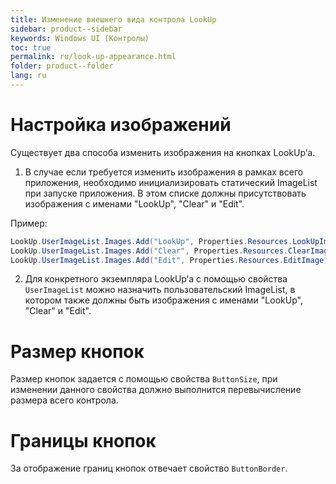 ```yaml
---
title: Изменение внешнего вида контрола LookUp
sidebar: product--sidebar
keywords: Windows UI (Контролы)
toc: true
permalink: ru/look-up-appearance.html
folder: product--folder
lang: ru
---
```


# Настройка изображений


Существует два способа изменить изображения на кнопках LookUp’а.

1. В случае если требуется изменить изображения в рамках всего приложения, необходимо инициализировать статический ImageList при запуске приложения. В этом списке должны присутствовать изображения с именами "LookUp", "Clear" и "Edit".

Пример:
```cs
LookUp.UserImageList.Images.Add("LookUp", Properties.Resources.LookUpImage);
LookUp.UserImageList.Images.Add("Clear", Properties.Resources.ClearImage);
LookUp.UserImageList.Images.Add("Edit", Properties.Resources.EditImage);
```


2. Для конкретного экземпляра LookUp’а с помощью свойства `UserImageList` можно назначить пользовательский ImageList, в котором также должны быть изображения с именами "LookUp", "Clear" и "Edit".


# Размер кнопок


Размер кнопок задается с помощью свойства `ButtonSize`, при изменении данного свойства должно выполнится перевычисление размера всего контрола.

# Границы кнопок


За отображение границ кнопок отвечает свойство `ButtonBorder`.